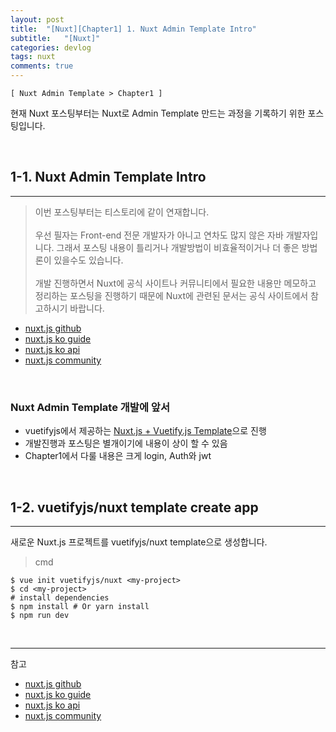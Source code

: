 ```yaml
---
layout: post
title:  "[Nuxt][Chapter1] 1. Nuxt Admin Template Intro"
subtitle:   "[Nuxt]"
categories: devlog
tags: nuxt
comments: true
---
```


`[ Nuxt Admin Template > Chapter1 ]`  


현재 Nuxt 포스팅부터는 Nuxt로 Admin Template 만드는 과정을 기록하기 위한 포스팅입니다.

<br>

## 1-1. Nuxt Admin Template Intro
---

> 이번 포스팅부터는 티스토리에 같이 연재합니다.<br>  
우선 필자는 Front-end 전문 개발자가 아니고 연차도 많지 않은 자바 개발자입니다. 그래서 포스팅 내용이 틀리거나 개발방법이 비효율적이거나 더 좋은 방법론이 있을수도 있습니다.<br>  
개발 진행하면서 Nuxt에 공식 사이트나 커뮤니티에서 필요한 내용만 메모하고 정리하는 포스팅을 진행하기 때문에 Nuxt에 관련된 문서는 공식 사이트에서 참고하시기 바랍니다.

- [nuxt.js github](https://github.com/nuxt/nuxt.js)
- [nuxt.js ko guide](https://ko.nuxtjs.org/guide/)
- [nuxt.js ko api](https://ko.nuxtjs.org/api)
- [nuxt.js community](https://github.com/nuxt-community)

<br>

### Nuxt Admin Template 개발에 앞서

- vuetifyjs에서 제공하는 [Nuxt.js + Vuetify.js Template](https://github.com/vuetifyjs/nuxt)으로 진행   
- 개발진행과 포스팅은 별개이기에 내용이 상이 할 수 있음
- Chapter1에서 다룰 내용은 크게 login, Auth와 jwt

<br>

## 1-2. vuetifyjs/nuxt template create app
--- 

새로운 Nuxt.js 프로젝트를 vuetifyjs/nuxt template으로 생성합니다.

> cmd

```
$ vue init vuetifyjs/nuxt <my-project>  
$ cd <my-project>                     
# install dependencies
$ npm install # Or yarn install
$ npm run dev
```

<br>

---
참고

+ [nuxt.js github](https://github.com/nuxt/nuxt.js)
+ [nuxt.js ko guide](https://ko.nuxtjs.org/guide/)
+ [nuxt.js ko api](https://ko.nuxtjs.org/api)
+ [nuxt.js community](https://github.com/nuxt-community)
